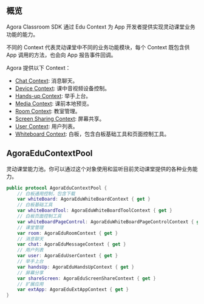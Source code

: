 ## 概览

Agora Classroom SDK 通过 Edu Context 为 App 开发者提供实现灵动课堂业务功能的能力。

不同的 Context 代表灵动课堂中不同的业务功能模块，每个 Context 既包含供 App 调用的方法，也会向 App 报告事件回调。

Agora 提供以下 Context：

- [Chat Context](/cn/agora-class/edu_context_api_ref_ios_chat?platform=iOS): 消息聊天。
- [Device Context](/cn/agora-class/edu_context_api_ref_ios_device?platform=iOS): 课中音视频设备控制。
- [Hands-up Context](/cn/agora-class/edu_context_api_ref_ios_handsup?platform=iOS): 举手上台。
- [Media Context](/cn/agora-class/edu_context_api_ref_ios_media?platform=iOS): 课前本地预览。
- [Room Context](/cn/agora-class/edu_context_api_ref_ios_room?platform=iOS): 教室管理。
- [Screen Sharing Context](/cn/agora-class/edu_context_api_ref_ios_screensharing?platform=iOS): 屏幕共享。
- [User Context](/cn/agora-class/edu_context_api_ref_ios_userlist?platform=iOS): 用户列表。
- [Whiteboard Context](/cn/agora-class/edu_context_api_ref_ios_whiteboard?platform=iOS): 白板，包含白板基础工具和页面控制工具。

## AgoraEduContextPool

灵动课堂能力池。你可以通过这个对象使用和监听目前灵动课堂提供的各种业务能力。

```swift
public protocol AgoraEduContextPool {
    // 白板通用控制，包含下载
    var whiteBoard: AgoraEduWhiteBoardContext { get }
    // 白板基础工具
    var whiteBoardTool: AgoraEduWhiteBoardToolContext { get }
    // 白板页面控制工具
    var whiteBoardPageControl: AgoraEduWhiteBoardPageControlContext { get }
    // 课堂管理
    var room: AgoraEduRoomContext { get }
    // 消息聊天
    var chat: AgoraEduMessageContext { get }
    // 用户列表
    var user: AgoraEduUserContext { get }
    // 举手上台
    var handsUp: AgoraEduHandsUpContext { get }
    // 屏幕分享
    var shareScreen: AgoraEduScreenShareContext { get }
    // 扩展应用
    var extApp: AgoraEduExtAppContext { get }
}
```
